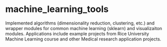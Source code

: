 # machine_learning_tools

Implemented algorithms (dimensionality reduction, clustering, etc.) and wrapper modules for common machine learning (sklearn) and visualizaiton modules. Applications include example projects from Rice University Machine Learning course and other Medical research application projects.
